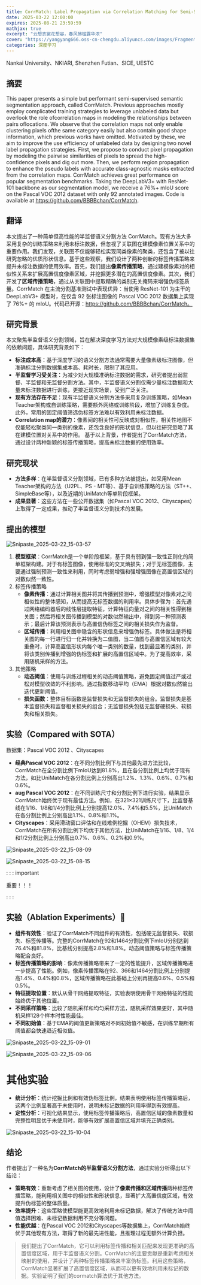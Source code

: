 ```yaml
---
title: CorrMatch: Label Propagation via Correlation Matching for Semi-Supervised Semantic Segmentation
date: 2025-03-22 12:00:00
expires: 2025-08-21 23:59:59
mathjax: true
excerpt: "云想衣裳花想容，春风拂槛露华浓"
cover: "https://yangyang666.oss-cn-chengdu.aliyuncs.com/images/Fragment_7_4k_a51f7.jpg"
categories: 深度学习
---
```

Nankai University、NKIARI, Shenzhen Futian、SICE, UESTC

## 摘要

This paper presents a simple but performant semi-supervised semantic segmentation approach, called CorrMatch. Previous approaches mostly employ complicated training strategies to leverage unlabeled data but overlook the role ofcorrelation maps in modeling the relationships between pairs oflocations. We observe that the correlation maps not only enable clustering pixels ofthe same category easily but also contain good shape information, which previous works have omitted. Motivated by these, we aim to improve the use efficiency of unlabeled data by designing two novel label propagation strategies. First, we propose to conduct pixel propagation by modeling the pairwise similarities of pixels to spread the high-confidence pixels and dig out more. Then, we perform region propagation to enhance the pseudo labels with accurate class-agnostic masks extracted from the correlation maps. CorrMatch achieves great performance on popular segmentation benchmarks. Taking the DeepLabV3+ with ResNet-101 backbone as our segmentation model, we receive a 76%+ mIoU score on the Pascal VOC 2012 dataset with only 92 annotated images. Code is available at https://github.com/BBBBchan/CorrMatch.

## 翻译

本文提出了一种简单但高性能的半监督语义分割方法 CorrMatch。现有方法大多采用复杂的训练策略来利用未标注数据，但忽视了关联图在建模像素位置关系中的重要作用。我们发现，关联图不仅能够轻松实现同类像素的聚类，还包含了被以往研究忽略的优质形状信息。基于这些观察，我们设计了两种创新的标签传播策略来提升未标注数据的使用效率。首先，我们提出**像素传播策略**，通过建模像素对的相似性关系来扩展高置信度像素区域，并挖掘更多潜在的高置信度像素。其次，我们开发了**区域传播策略**，通过从关联图中提取精确的类别无关掩码来增强伪标签质量。CorrMatch 在主流分割基准测试中表现优异：当使用 ResNet-101 为主干的 DeepLabV3+ 模型时，在仅含 92 张标注图像的 Pascal VOC 2012 数据集上实现了 76%+ 的 mIoU。代码已开源：https://github.com/BBBBchan/CorrMatch。

## 研究背景

本文聚焦半监督语义分割领域，旨在解决深度学习方法对大规模像素级标注数据集的依赖问题，具体研究背景如下： 

- **标注成本高**：基于深度学习的语义分割方法通常需要大量像素级标注图像，但准确标注分割数据集成本高、耗时长，限制了其应用。 
- **半监督学习受关注**：为减少对大规模准确标注数据的需求，研究者提出弱监督、半监督和无监督分割方法。其中，半监督语义分割仅需少量标注数据和大量未标注数据进行训练，更接近现实场景，受到广泛关注。 
- **现有方法存在不足**：现有半监督语义分割方法多采用复杂训练策略，如Mean Teacher架构或自训练策略，需要额外网络或训练阶段，增加了训练复杂度。此外，常用的固定阈值筛选伪标签方法难以有效利用未标注数据。
- **Correlation map的潜力**：像素间的相关性可反映成对相似性，相关性地图不仅能轻松聚类同一类别的像素，还包含良好的形状信息，但以往研究忽略了其在建模位置对关系中的作用。 基于以上背景，作者提出了CorrMatch方法，通过设计两种新颖的标签传播策略，提高未标注数据的使用效率。 

## 研究现状



- **方法多样**：在半监督语义分割领域，已有多种方法被提出，如采用Mean Teacher架构的方法（U2PL、PS - MT等）、基于自训练策略的方法（ST++、SimpleBase等），以及近期的UniMatch等单阶段框架。
- **成果显著**：这些方法在一些公开数据集（如Pascal VOC 2012、Cityscapes）上取得了一定成果，推动了半监督语义分割技术的发展。

## 提出的模型

![Snipaste_2025-03-22_15-03-57](https://yangyang666.oss-cn-chengdu.aliyuncs.com/images/Snipaste_2025-03-22_15-03-57.png)




1. **模型框架**：CorrMatch是一个单阶段框架，基于具有弱到强一致性正则化的简单框架构建。对于有标签图像，使用标准的交叉熵损失；对于无标签图像，主要通过强制预测一致性来利用，同时考虑弱增强和强增强图像在高置信区域的对数似然一致性。
2. 标签传播策略
   - **像素传播**：通过计算相关图并将其传播到预测中，增强模型对像素对之间相似性的整体感知，从而提高无标签数据的利用率。具体步骤为：首先通过网络编码器后的线性层提取特征，计算特征向量对之间的相关性得到相关图；然后将相关图传播到模型的对数似然输出中，得到另一种预测表示；最后计算该预测表示与高置信伪标签之间的相关损失作为监督。
   - **区域传播**：利用相关图中隐含的形状信息来增强伪标签。具体做法是将相关图的每一行进行归一化并转换为二值图，当二值图与高置信区域有较大重叠时，计算高置信形状内每个唯一类别的数量，找到最显著的类别，并将该类别传播到增强的伪标签和扩展的高置信区域中。为了提高效率，采用随机采样的方法。
3. 其他策略
   - **动态阈值**：使用与训练过程相关的动态阈值策略，避免固定阈值过严或过松对模型收敛的不利影响。通过指数移动平均（EMA）根据对数似然输出迭代更新阈值。
   - **损失函数**：整体目标函数是监督损失和无监督损失的组合。监督损失是基本监督损失和监督相关损失的组合；无监督损失包括无监督硬损失、软损失和相关损失。

## 实验（Compared with SOTA）



数据集：Pascal VOC 2012 、Cityscapes



- **经典Pascal VOC 2012**：在不同分割比例下与其他最先进方法比较，CorrMatch在全分割比例下mIoU达到81.8%，且在各分割比例上均优于现有方法，如比UniMatch在各分割比例上分别高出1.2%、1.3%、0.6%、0.7%和0.6%。
- **aug Pascal VOC 2012**：在不同训练尺寸和分割比例下进行实验，结果显示CorrMatch始终优于现有最佳方法。例如，在321×321训练尺寸下，比监督基线在1/16、1/8和1/4分割比例上分别提高12.0%、7.4%和5.5%，比UniMatch在各分割比例上分别高出1.1%、0.8%和1.1%。
- **Cityscapes**：采用滑动窗口评估和在线难例挖掘（OHEM）损失技术，CorrMatch在所有分割比例下均优于其他方法，比UniMatch在1/16、1/8、1/4和1/2分割比例上分别高出0.7%、0.6%、0.2%和0.9%。

![Snipaste_2025-03-22_15-08-09](https://yangyang666.oss-cn-chengdu.aliyuncs.com/images/Snipaste_2025-03-22_15-08-09.png)

![Snipaste_2025-03-22_15-08-15](https://yangyang666.oss-cn-chengdu.aliyuncs.com/images/Snipaste_2025-03-22_15-08-15.png)



: : : important

重要！！！

: : :

## 实验（Ablation Experiments）:1st_place_medal:



- **组件有效性**：验证了CorrMatch不同组件的有效性，包括硬无监督损失、软损失、标签传播等。完整的CorrMatch在92和1464分割比例下mIoU分别达到76.4%和81.8%，比基线分别提高2.8%和1.8%。动态阈值策略与标签传播策略配合良好。
- **标签传播策略的影响**：像素传播策略带来了一定的性能提升，区域传播策略进一步提高了性能。例如，像素传播策略在92、366和1464分割比例上分别提高1.4%、0.4%和0.8%，区域传播策略在此基础上分别再提高0.6%、0.5%和0.5%。
- **特征提取位置**：默认从骨干网络提取特征，实验表明使用骨干网络特征的性能始终优于其他位置。
- **不同采样策略**：比较了随机采样和均匀采样方法，随机采样效果更好，其中随机采样128个样本时性能最佳。
- **不同初始值**：基于EMA的阈值更新策略对不同初始值不敏感，在训练早期所有阈值都会快速趋近相似值。



![Snipaste_2025-03-22_15-09-01](https://yangyang666.oss-cn-chengdu.aliyuncs.com/images/Snipaste_2025-03-22_15-09-01.png)



![Snipaste_2025-03-22_15-09-06](https://yangyang666.oss-cn-chengdu.aliyuncs.com/images/Snipaste_2025-03-22_15-09-06.png)

# 其他实验

- **统计分析**：统计挖掘比例和有效伪标签比例，结果表明使用标签传播策略后，这两个比例显著高于未使用时，说明未标记数据的利用率得到有效提高。
- **定性分析**：可视化结果显示，使用标签传播策略后，高置信区域的像素数量和完整性明显优于未使用时，能够有效扩展高置信区域并填充正确类别。

![Snipaste_2025-03-22_15-10-04](https://yangyang666.oss-cn-chengdu.aliyuncs.com/images/Snipaste_2025-03-22_15-10-04.png)



## 结论

作者提出了一种名为**CorrMatch的半监督语义分割方法**，通过实验分析得出以下结论： 
- **策略有效**：重新考虑了相关图的使用，设计了**像素传播和区域传播**两种标签传播策略，能利用相关图中的相似性和形状信息，显著扩大高置信度区域，有效提升伪标签的整体质量。 
- **效率提升**：这些策略使模型能更高效地利用未标记数据，解决了传统方法中阈值选择困难、未标记数据利用不充分等问题。 
- **性能优越**：在Pascal VOC 2012和Cityscapes等数据集上，CorrMatch始终优于其他现有方法，取得了新的最先进性能，且推理过程无额外计算负担。 

> 我们提出了CorrMatch，它可以利用标签传播和相关匹配来发现更准确的高置信度区域，用于半监督语义分割。CorrMatch的主要贡献是重新考虑相关映射的使用，并设计了两种标签传播策略来丰富伪标签。利用这些策略，CorrMatch显著扩展了高置信度区域，从而可以更有效地利用未标记的数据。实验证明了我们的cormatch算法优于其他方法。
